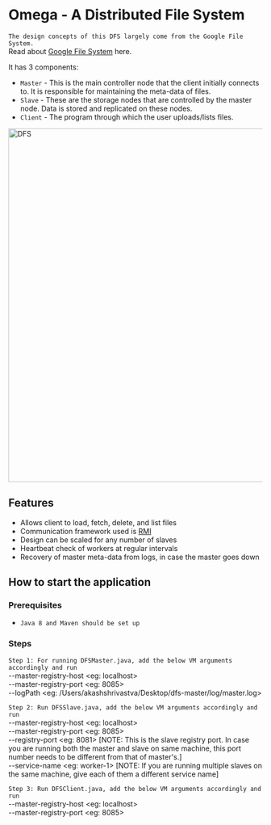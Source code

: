 # Omega - A Distributed File System

`The design concepts of this DFS largely come from the Google File System.` 
<br> Read about [Google File System](http://research.google.com/archive/gfs-sosp2003.pdf) here.

It has 3 components:
* `Master` - This is the main controller node that the client initially connects to. It is responsible for maintaining the meta-data of files.
* `Slave` - These are the storage nodes that are controlled by the master node. Data is stored and replicated on these nodes.
* `Client` - The program through which the user uploads/lists files.

<img width="700" alt="DFS" src="https://user-images.githubusercontent.com/33151745/131530857-41e3386a-a544-461d-9f4e-b29b115ba5e6.png">

## Features

- Allows client to load, fetch, delete, and list files
- Communication framework used is [RMI](https://en.wikipedia.org/wiki/Java_remote_method_invocation)  
- Design can be scaled for any number of slaves
- Heartbeat check of workers at regular intervals
- Recovery of master meta-data from logs, in case the master goes down

## How to start the application

### Prerequisites
- `Java 8 and Maven should be set up`

### Steps

`Step 1: For running DFSMaster.java, add the below VM arguments accordingly and run `<br>
   --master-registry-host <eg: localhost> <br>
   --master-registry-port <eg: 8085> <br>
   --logPath <eg: /Users/akashshrivastva/Desktop/dfs-master/log/master.log>
   
`Step 2: Run DFSSlave.java, add the below VM arguments accordingly and run`<br>
   --master-registry-host <eg: localhost> <br>
   --master-registry-port <eg: 8085> <br>
   --registry-port <eg: 8081> [NOTE: This is the slave registry port. In case you are running both the master
and slave on same machine, this port number needs to be different from that of master's.]<br>
   --service-name <eg: worker-1> [NOTE: If you are running multiple slaves on the same machine, give each of them
a different service name]
   
`Step 3: Run DFSClient.java, add the below VM arguments accordingly and run`<br>
   --master-registry-host <eg: localhost> <br>
   --master-registry-port <eg: 8085> <br>
   
